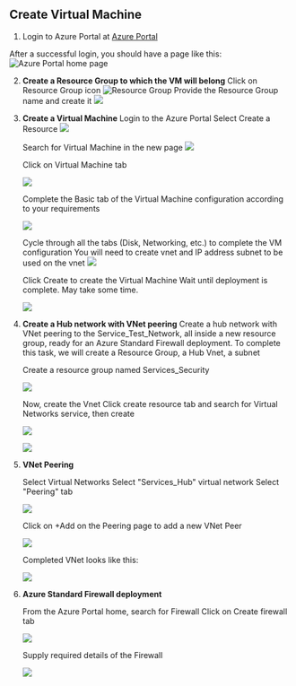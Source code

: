 ## Create Virtual Machine ##

1. Login to Azure Portal at [Azure Portal](www.portal.azure.com)

After a successful login, you should have a page like this:
![Azure Portal home page](azure_portal_homepage.png)

2. **Create a Resource Group to which the VM will belong**
   Click on Resource Group icon
   ![Resource Group](resource_group.png)
   Provide the Resource Group name and create it
   ![](create-resourcegroup.png)

3. **Create a Virtual Machine**
   Login to the Azure Portal
   Select Create a Resource
   ![](create-resource.png)

   Search for Virtual Machine in the new page
   ![](search_vm.png)

   Click on Virtual Machine tab

   ![](search_result1.png)

   Complete the Basic tab of the Virtual Machine configuration according to your requirements

   ![](vm_basic_config.png)

   Cycle through all the tabs (Disk, Networking, etc.) to complete the VM configuration
   You will need to create vnet and IP address subnet to be used on the vnet
   ![](vnet_ipaddress.png)
   
   Click Create to create the Virtual Machine
   Wait until deployment is complete. May take some time.

   ![](vm_dep_complete.png)

4. **Create a Hub network with VNet peering**
   Create a hub network with VNet peering to the Service_Test_Network, all inside a new resource group, ready for an Azure Standard Firewall deployment.
   To complete this task, we will create a Resource Group, a Hub Vnet, a subnet

   Create a resource group named Services_Security

   ![](resource_grp2.png)

   Now, create the Vnet
   Click create resource tab and search for Virtual Networks service, then create
   
   ![](virt_netw.png)

   ![](virt_netwip.png)


5. **VNet Peering**

   Select Virtual Networks
   Select "Services_Hub" virtual network
   Select "Peering" tab

   ![](vnet_peering.png)

   Click on +Add on the Peering page to add a new VNet Peer

   ![](vnet_peering_config.png)

   Completed VNet looks like this:

   ![](peering_completed.png)

6. **Azure Standard Firewall deployment**

   From the Azure Portal home, search for Firewall
   Click on Create firewall tab

   ![](create_firewall.png)

   Supply required details of the Firewall

   ![](firewall_config.png)
   

   
   
   

   
   
